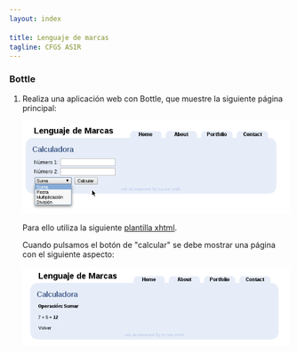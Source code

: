 ```yaml
---
layout: index

title: Lenguaje de marcas
tagline: CFGS ASIR
---
```


### Bottle

1. Realiza una aplicación web con Bottle, que muestre la siguiente página principal:

	![calculadora](img/calculadora.png)

	Para ello utiliza la siguiente [plantilla xhtml](fich/BlueBliss.zip).
	
	Cuando pulsamos el botón de "calcular" se debe mostrar una página con el siguiente aspecto:
	
	![calculadora](img/calculadora2.png)
	
	
